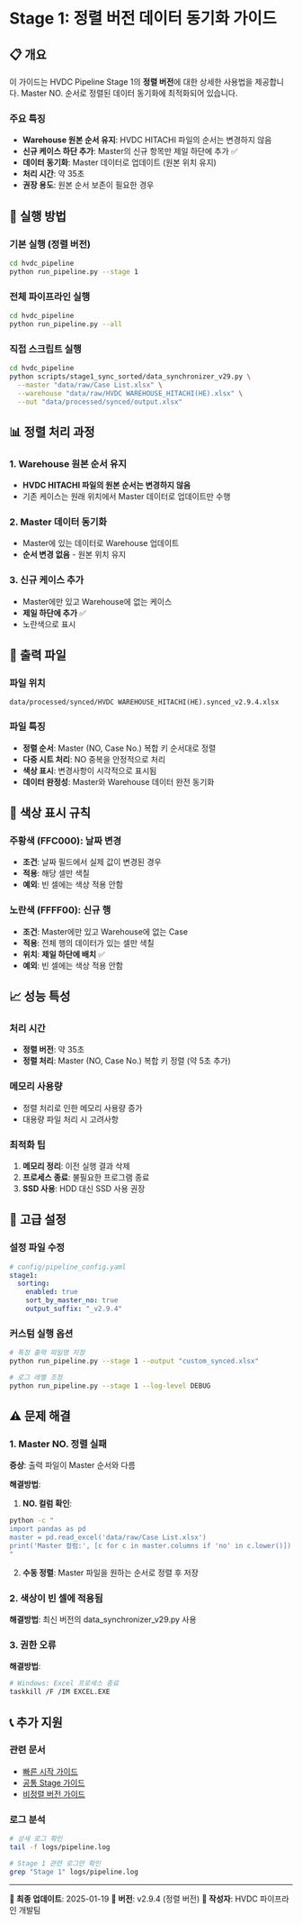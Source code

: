 # Stage 1: 정렬 버전 데이터 동기화 가이드

## 📋 개요

이 가이드는 HVDC Pipeline Stage 1의 **정렬 버전**에 대한 상세한 사용법을 제공합니다. Master NO. 순서로 정렬된 데이터 동기화에 최적화되어 있습니다.

### 주요 특징
- **Warehouse 원본 순서 유지**: HVDC HITACHI 파일의 순서는 변경하지 않음
- **신규 케이스 하단 추가**: Master의 신규 항목만 제일 하단에 추가 ✅
- **데이터 동기화**: Master 데이터로 업데이트 (원본 위치 유지)
- **처리 시간**: 약 35초
- **권장 용도**: 원본 순서 보존이 필요한 경우

## 🚀 실행 방법

### 기본 실행 (정렬 버전)
```bash
cd hvdc_pipeline
python run_pipeline.py --stage 1
```

### 전체 파이프라인 실행
```bash
cd hvdc_pipeline
python run_pipeline.py --all
```

### 직접 스크립트 실행
```bash
cd hvdc_pipeline
python scripts/stage1_sync_sorted/data_synchronizer_v29.py \
  --master "data/raw/Case List.xlsx" \
  --warehouse "data/raw/HVDC WAREHOUSE_HITACHI(HE).xlsx" \
  --out "data/processed/synced/output.xlsx"
```

## 📊 정렬 처리 과정

### 1. Warehouse 원본 순서 유지
- **HVDC HITACHI 파일의 원본 순서는 변경하지 않음**
- 기존 케이스는 원래 위치에서 Master 데이터로 업데이트만 수행

### 2. Master 데이터 동기화
- Master에 있는 데이터로 Warehouse 업데이트
- **순서 변경 없음** - 원본 위치 유지

### 3. 신규 케이스 추가
- Master에만 있고 Warehouse에 없는 케이스
- **제일 하단에 추가** ✅
- 노란색으로 표시

## 📁 출력 파일

### 파일 위치
```
data/processed/synced/HVDC WAREHOUSE_HITACHI(HE).synced_v2.9.4.xlsx
```

### 파일 특징
- **정렬 순서**: Master (NO, Case No.) 복합 키 순서대로 정렬
- **다중 시트 처리**: NO 중복을 안정적으로 처리
- **색상 표시**: 변경사항이 시각적으로 표시됨
- **데이터 완정성**: Master와 Warehouse 데이터 완전 동기화

## 🎨 색상 표시 규칙

### 주황색 (FFC000): 날짜 변경
- **조건**: 날짜 필드에서 실제 값이 변경된 경우
- **적용**: 해당 셀만 색칠
- **예외**: 빈 셀에는 색상 적용 안함

### 노란색 (FFFF00): 신규 행
- **조건**: Master에만 있고 Warehouse에 없는 Case
- **적용**: 전체 행의 데이터가 있는 셀만 색칠
- **위치**: **제일 하단에 배치** ✅
- **예외**: 빈 셀에는 색상 적용 안함

## 📈 성능 특성

### 처리 시간
- **정렬 버전**: 약 35초
- **정렬 처리**: Master (NO, Case No.) 복합 키 정렬 (약 5초 추가)

### 메모리 사용량
- 정렬 처리로 인한 메모리 사용량 증가
- 대용량 파일 처리 시 고려사항

### 최적화 팁
1. **메모리 정리**: 이전 실행 결과 삭제
2. **프로세스 종료**: 불필요한 프로그램 종료
3. **SSD 사용**: HDD 대신 SSD 사용 권장

## 🔧 고급 설정

### 설정 파일 수정
```yaml
# config/pipeline_config.yaml
stage1:
  sorting:
    enabled: true
    sort_by_master_no: true
    output_suffix: "_v2.9.4"
```

### 커스텀 실행 옵션
```bash
# 특정 출력 파일명 지정
python run_pipeline.py --stage 1 --output "custom_synced.xlsx"

# 로그 레벨 조정
python run_pipeline.py --stage 1 --log-level DEBUG
```

## ⚠️ 문제 해결

### 1. Master NO. 정렬 실패
**증상**: 출력 파일이 Master 순서와 다름

**해결방법**:
1. **NO. 컬럼 확인**:
```bash
python -c "
import pandas as pd
master = pd.read_excel('data/raw/Case List.xlsx')
print('Master 컬럼:', [c for c in master.columns if 'no' in c.lower()])
"
```

2. **수동 정렬**: Master 파일을 원하는 순서로 정렬 후 저장

### 2. 색상이 빈 셀에 적용됨
**해결방법**: 최신 버전의 data_synchronizer_v29.py 사용

### 3. 권한 오류
**해결방법**:
```bash
# Windows: Excel 프로세스 종료
taskkill /F /IM EXCEL.EXE
```

## 📞 추가 지원

### 관련 문서
- [빠른 시작 가이드](QUICK_START.md)
- [공통 Stage 가이드](../common/STAGE_BY_STAGE_GUIDE.md)
- [비정렬 버전 가이드](../no_sorting_version/STAGE1_USER_GUIDE.md)

### 로그 분석
```bash
# 상세 로그 확인
tail -f logs/pipeline.log

# Stage 1 관련 로그만 확인
grep "Stage 1" logs/pipeline.log
```

---

**📅 최종 업데이트**: 2025-01-19
**🔖 버전**: v2.9.4 (정렬 버전)
**👥 작성자**: HVDC 파이프라인 개발팀
